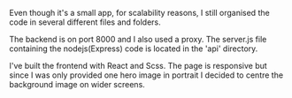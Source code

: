 Even though it's a small app, for scalability reasons, I still organised the code in several different files and folders.

The backend is on port 8000 and I also used a proxy. The server.js file containing the nodejs(Express) code is located in the 'api' directory. 

I've built the frontend with React and Scss. The page is responsive but since I was only provided one hero image in portrait I decided to centre the background image on wider screens.  